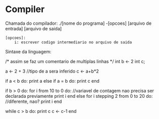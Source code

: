 # Compiler

Chamada do compilador:
	./[nome do programa] -[opcoes] [arquivo de entrada] [arquivo de saida]
	
	[opcoes]:
		i: escrever codigo intermediario no arquivo de saida
		
Sintaxe da linguagem:

/*	assim se
	faz
	um
	comentario de multiplas linhas
*/
int b <- 2
int c;

a <- 2 + 3	//tipo de a sera inferido
c <- a+b*2

if a < b do:
	print a
else if a = b do:
	print c
end

if b > 0 do:
	for i from 10 to 0 do:	//variavel de contagem nao precisa ser declarada previamente
		print i
	end
else for i stepping 2 from 0 to 20 do:	//diferente, nao?
	print i
end

while c > b do:
	print c
	c <- c-1
end

